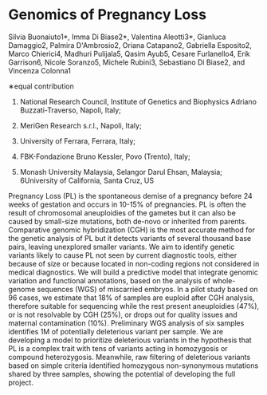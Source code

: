 # Genomics of Pregnancy Loss

Silvia Buonaiuto1*, Imma Di Biase2*, Valentina Aleotti3*, Gianluca Damaggio2, Palmira D'Ambrosio2, Oriana Catapano2, Gabriella Esposito2, Marco Chierici4, Madhuri Pulijala5, Qasim Ayub5, Cesare Furlanello4, Erik Garrison6, Nicole Soranzo5, Michele Rubini3, Sebastiano Di Biase2, and Vincenza Colonna1

∗equal contribution

1. National Research Council, Institute of Genetics and Biophysics Adriano Buzzati-Traverso, Napoli, Italy; 

2. MeriGen Research s.r.l., Napoli, Italy; 

3. University of Ferrara, Ferrara, Italy; 

4. FBK-Fondazione Bruno Kessler, Povo (Trento), Italy; 

5. Monash University Malaysia, Selangor Darul Ehsan, Malaysia; 6University of California, Santa Cruz, US

Pregnancy Loss (PL) is the spontaneous demise of a pregnancy before 24 weeks of gestation and occurs in 10-15% of pregnancies. PL is often the result of chromosomal aneuploidies of the gametes but it can also be caused by small-size mutations, both de-novo or inherited from parents. Comparative genomic hybridization (CGH) is the most accurate method for the genetic analysis of PL but it detects variants of several thousand base pairs, leaving unexplored smaller variants. 
We aim to identify genetic variants likely to cause PL not seen by current diagnostic tools, either because of size or because located in non-coding regions not considered in medical diagnostics. We will build a predictive model that integrate genomic variation and functional annotations, based on the analysis of whole-genome sequences (WGS) of miscarried embryos. 
In a pilot study based on 96 cases, we estimate that 18% of samples are euploid after CGH analysis, therefore suitable for sequencing while the rest present aneuploidies (47%), or is not resolvable by CGH (25%), or drops out for quality issues and maternal contamination (10%). Preliminary WGS analysis of six samples identifies 1M of potentially deleterious variant per sample. We are developing a model to prioritize deleterious variants in the hypothesis that PL is a complex trait with tens of variants acting in homozygosis or compound heterozygosis. Meanwhile, raw filtering of deleterious variants based on simple criteria identified homozygous non-synonymous mutations shared by three samples, showing the potential of developing the full project. 
